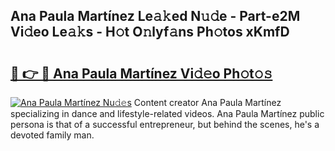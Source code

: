 ## Ana Paula Martínez Le𝚊𝚔ed N𝚞𝚍e - Part-e2M Vi𝚍eo Le𝚊𝚔s - H𝚘t O𝚗lyf𝚊ns Ph𝚘tos xKmfD

# <h2><a href="http://hf4r62.feru.top/?c=Ana+Paula+Mart%c3%adnez">🔗 👉 🔴 Ana Paula Martínez Vi𝚍𝚎o Ph𝚘t𝚘𝚜</a></h2>

[![Ana Paula Martínez Nu𝚍𝚎s](https://i.imgur.com/0TWrTi3.gif)](http://hf4r62.feru.top/?c=Ana+Paula+Mart%c3%adnez)
Content creator Ana Paula Martínez specializing in dance and lifestyle-related videos. Ana Paula Martínez public persona is that of a successful entrepreneur, but behind the scenes, he's a devoted family man. 
